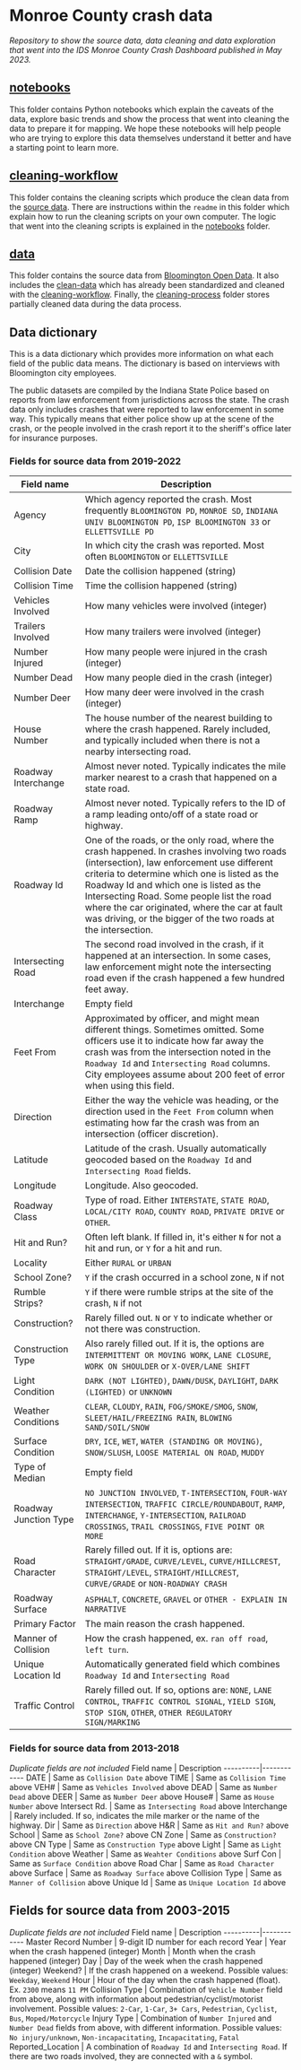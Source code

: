 # Monroe County crash data 
*Repository to show the source data, data cleaning and data exploration that went into the IDS Monroe County Crash Dashboard published in May 2023.*

## [notebooks](notebooks)
This folder contains Python notebooks which explain the caveats of the data, explore basic trends and show the process that went into cleaning the data to prepare it for mapping. We hope these notebooks will help people who are trying to explore this data themselves understand it better and have a starting point to learn more.

## [cleaning-workflow](cleaning-workflow)
This folder contains the cleaning scripts which produce the clean data from the [source data](source-data). There are instructions within the `readme` in this folder which explain how to run the cleaning scripts on your own computer. The logic that went into the cleaning scripts is explained in the [notebooks](notebooks) folder.

## [data](data)
This folder contains the source data from [Bloomington Open Data](https://data.bloomington.in.gov/dataset/traffic-data). It also includes the [clean-data](data/clean-data/) which has already been standardized and cleaned with the [cleaning-workflow](cleaning-workflow). Finally, the [cleaning-process](data/cleaning-process/) folder stores partially cleaned data during the data process.

## Data dictionary
This is a data dictionary which provides more information on what each field of the public data means. The dictionary is based on interviews with Bloomington city employees. 

The public datasets are compiled by the Indiana State Police based on reports from law enforcement from jurisdictions across the state. The crash data only includes crashes that were reported to law enforcement in some way. This typically means that either police show up at the scene of the crash, or the people involved in the crash report it to the sheriff's office later for insurance purposes. 

### Fields for source data from 2019-2022

Field name | Description
----------|------------
Agency | Which agency reported the crash. Most frequently `BLOOMINGTON PD`, `MONROE SD`, `INDIANA UNIV BLOOMINGTON PD`, `ISP BLOOMINGTON 33` or `ELLETTSVILLE PD`
City | In which city the crash was reported. Most often `BLOOMINGTON` or `ELLETTSVILLE`
Collision Date | Date the collision happened (string)
Collision Time | Time the collision happened (string)
Vehicles Involved | How many vehicles were involved (integer)
Trailers Involved | How many trailers were involved (integer)
Number Injured | How many people were injured in the crash (integer)
Number Dead | How many people died in the crash (integer)
Number Deer | How many deer were involved in the crash (integer)
House Number | The house number of the nearest building to where the crash happened. Rarely included, and typically included when there is not a nearby intersecting road.
Roadway Interchange | Almost never noted. Typically indicates the mile marker nearest to a crash that happened on a state road.
Roadway Ramp | Almost never noted. Typically refers to the ID of a ramp leading onto/off of a state road or highway.
Roadway Id | One of the roads, or the only road, where the crash happened. In crashes involving two roads (intersection), law enforcement use different criteria to determine which one is listed as the Roadway Id and which one is listed as the Intersecting Road. Some people list the road where the car originated, where the car at fault was driving, or the bigger of the two roads at the intersection.
Intersecting Road | The second road involved in the crash, if it happened at an intersection. In some cases, law enforcement might note the intersecting road even if the crash happened a few hundred feet away. 
Interchange | Empty field
Feet From | Approximated by officer, and might mean different things. Sometimes omitted. Some officers use it to indicate how far away the crash was from the intersection noted in the `Roadway Id` and `Intersecting Road` columns. City employees assume about 200 feet of error when using this field.
Direction | Either the way the vehicle was heading, or the direction used in the `Feet From` column when estimating how far the crash was from an intersection (officer discretion).
Latitude | Latitude of the crash. Usually automatically geocoded based on the `Roadway Id` and `Intersecting Road` fields.
Longitude | Longitude. Also geocoded.
Roadway Class | Type of road. Either `INTERSTATE`, `STATE ROAD`, `LOCAL/CITY ROAD`, `COUNTY ROAD`, `PRIVATE DRIVE` or `OTHER`.
Hit and Run? | Often left blank. If filled in, it's either `N` for not a hit and run, or `Y` for a hit and run.
Locality | Either `RURAL` or `URBAN`
School Zone? | `Y` if the crash occurred in a school zone, `N` if not
Rumble Strips? | `Y` if there were rumble strips at the site of the crash, `N` if not
Construction? | Rarely filled out. `N` or `Y` to indicate whether or not there was construction.
Construction Type | Also rarely filled out. If it is, the options are `INTERMITTENT OR MOVING WORK`, `LANE CLOSURE`, `WORK ON SHOULDER` or `X-OVER/LANE SHIFT`
Light Condition | `DARK (NOT LIGHTED)`, `DAWN/DUSK`, `DAYLIGHT`, `DARK (LIGHTED)` or `UNKNOWN`
Weather Conditions | `CLEAR`, `CLOUDY`, `RAIN`, `FOG/SMOKE/SMOG`, `SNOW`, `SLEET/HAIL/FREEZING RAIN`, `BLOWING SAND/SOIL/SNOW`
Surface Condition | `DRY`, `ICE`, `WET`, `WATER (STANDING OR MOVING)`, `SNOW/SLUSH`, `LOOSE MATERIAL ON ROAD`, `MUDDY`
Type of Median | Empty field
Roadway Junction Type | `NO JUNCTION INVOLVED`, `T-INTERSECTION`, `FOUR-WAY INTERSECTION`, `TRAFFIC CIRCLE/ROUNDABOUT`, `RAMP`, `INTERCHANGE`, `Y-INTERSECTION`, `RAILROAD CROSSINGS`, `TRAIL CROSSINGS`, `FIVE POINT OR MORE`
Road Character | Rarely filled out. If it is, options are: `STRAIGHT/GRADE`, `CURVE/LEVEL`, `CURVE/HILLCREST`, `STRAIGHT/LEVEL`, `STRAIGHT/HILLCREST`, `CURVE/GRADE` or `NON-ROADWAY CRASH`
Roadway Surface | `ASPHALT`, `CONCRETE`, `GRAVEL` or `OTHER - EXPLAIN IN NARRATIVE`
Primary Factor | The main reason the crash happened. 
Manner of Collision | How the crash happened, ex. `ran off road`, `left turn`.
Unique Location Id | Automatically generated field which combines `Roadway Id` and `Intersecting Road`
Traffic Control | Rarely filled out. If so, options are: `NONE`, `LANE CONTROL`, `TRAFFIC CONTROL SIGNAL`, `YIELD SIGN`, `STOP SIGN`, `OTHER`, `OTHER REGULATORY SIGN/MARKING`

### Fields for source data from 2013-2018
*Duplicate fields are not included*
Field name | Description
----------|------------
DATE | Same as `Collision Date` above
TIME | Same as `Collision Time` above
VEH# | Same as `Vehicles Involved` above
DEAD | Same as `Number Dead` above
DEER | Same as `Number Deer` above
House# | Same as `House Number` above
Intersect Rd. | Same as `Intersecting Road` above
Interchange | Rarely included. If so, indicates the mile marker or the name of the highway.
Dir | Same as `Direction` above
H&R | Same as `Hit and Run?` above
School | Same as `School Zone?` above
CN Zone | Same as `Construction?` above
CN Type | Same as `Construction Type` above
Light | Same as `Light Condition` above
Weather | Same as `Weahter Conditions` above
Surf Con | Same as `Surface Condition` above
Road Char | Same as `Road Character` above
Surface | Same as `Roadway Surface` above
Collision Type | Same as `Manner of Collision` above
Unique Id | Same as `Unique Location Id` above

## Fields for source data from 2003-2015
*Duplicate fields are not included*
Field name | Description
----------|------------
Master Record Number | 9-digit ID number for each record
Year | Year when the crash happened (integer)
Month | Month when the crash happened (integer)
Day | Day of the week when the crash happened (integer) 
Weekend? | If the crash happened on a weekend. Possible values: `Weekday`, `Weekend`
Hour | Hour of the day when the crash happened (float). Ex. `2300` means `11 PM`
Collision Type | Combination of `Vehicle Number` field from above, along with information about pedestrian/cyclist/motorist involvement. Possible values: `2-Car`, `1-Car`, `3+ Cars`, `Pedestrian`, `Cyclist`, `Bus`, `Moped/Motorcycle`
Injury Type | Combination of `Number Injured` and `Number Dead` fields from above, with different information. Possible values: `No injury/unknown`, `Non-incapacitating`, `Incapacitating`, `Fatal`
Reported_Location | A combination of `Roadway Id` and `Intersecting Road`. If there are two roads involved, they are connected with a `&` symbol. 